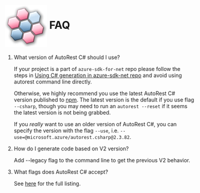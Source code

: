 # <img align="center" src="./images/logo.png">  FAQ

1. What version of AutoRest C# should I use?

    If your project is a part of `azure-sdk-for-net` repo please follow the steps in [Using C# generation in azure-sdk-net repo][generate_with_sdk_repo] and avoid using autorest command line directly.

    Otherwise, we highly recommend you use the latest AutoRest C# version published to [npm][autorest_npm]. The latest version
    is the default if you use flag `--csharp`, though you may need to run an `autorest --reset` if it seems
    the latest version is not being grabbed.

    If you *really* want to use an older version of AutoRest C#,
    you can specify the version with the flag `--use`, i.e. `--use=@microsoft.azure/autorest.csharp@2.3.82`.

2. How do I generate code based on V2 version?

    Add --legacy flag to the command line to get the previous V2 behavior.

3. What flags does AutoRest C# accept?

    See [here](https://github.com/Azure/autorest/blob/master/docs/generate/flags.md#net-flags) for the full listing.

<!-- LINKS -->
[generate_with_sdk_repo]: https://github.com/Azure/autorest.csharp#use-in-azure-sdk-net-repo
[min_dependencies]: ./client/initializing.md#minimum-dependencies-of-your-client
[autorest_npm]: https://www.npmjs.com/package/@autorest/csharp